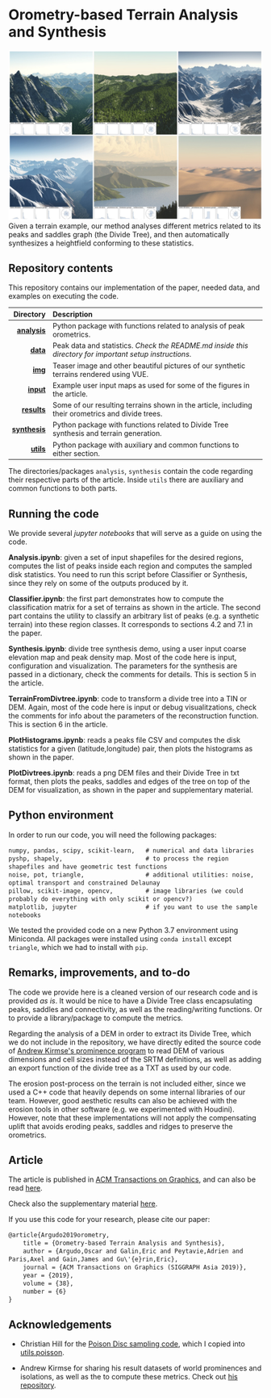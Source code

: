# Orometry-based Terrain Analysis and Synthesis
![Teaser image](./img/teaser.jpg)
Given a terrain example, our method analyses different metrics related to its peaks and saddles graph (the Divide Tree), and then automatically synthesizes a heightfield conforming to these statistics.


## Repository contents

This repository contains our implementation of the paper, needed data, and examples on executing the code.

| Directory | Description |
| ---: | :--- |
| **[analysis](./analysis)**  | Python package with functions related to analysis of peak orometrics. |
| **[data](./data)**  | Peak data and statistics. *Check the README.md inside this directory for important setup instructions*. |
| **[img](./img)**  | Teaser image and other beautiful pictures of our synthetic terrains rendered using VUE. |
| **[input](./input)**  | Example user input maps as used for some of the figures in the article. |
| **[results](./results)**  | Some of our resulting terrains shown in the article, including their orometrics and divide trees. |
| **[synthesis](./synthesis)**  | Python package with functions related to Divide Tree synthesis and terrain generation. |
| **[utils](./utils)**  | Python package with auxiliary and common functions to either section. |

The directories/packages ``analysis``, ``synthesis`` contain the code regarding their respective parts of the article. Inside ``utils`` there are auxiliary and common functions to both parts.


## Running the code

We provide several *jupyter notebooks* that will serve as a guide on using the code.

**Analysis.ipynb**: given a set of input shapefiles for the desired regions, computes the list of peaks inside each region and computes the sampled disk statistics. You need to run this script before Classifier or Synthesis, since they rely on some of the outputs produced by it. 

**Classifier.ipynb**: the first part demonstrates how to compute the classification matrix for a set of terrains as shown in the article. The second part contains the utility to classify an arbitrary list of peaks (e.g. a synthetic terrain) into these region classes. It corresponds to sections 4.2 and 7.1 in the paper.

**Synthesis.ipynb**: divide tree synthesis demo, using a user input coarse elevation map and peak density map. Most of the code here is input, configuration and visualization. The parameters for the synthesis are passed in a dictionary, check the comments for details. This is section 5 in the article.

**TerrainFromDivtree.ipynb**: code to transform a divide tree into a TIN or DEM. Again, most of the code here is input or debug visualitzations, check the comments for info about the parameters of the reconstruction function. This is section 6 in the article.

**PlotHistograms.ipynb**: reads a peaks file CSV and computes the disk statistics for a given (latitude,longitude) pair, then plots the histograms as shown in the paper.

**PlotDivtrees.ipynb**: reads a png DEM files and their Divide Tree in txt format, then plots the peaks, saddles and edges of the tree on top of the DEM for visualization, as shown in the paper and supplementary material.


## Python environment

In order to run our code, you will need the following packages:
```
numpy, pandas, scipy, scikit-learn,   # numerical and data libraries
pyshp, shapely,                       # to process the region shapefiles and have geometric test functions
noise, pot, triangle,                 # additional utilities: noise, optimal transport and constrained Delaunay
pillow, scikit-image, opencv,         # image libraries (we could probably do everything with only scikit or opencv?)
matplotlib, jupyter                   # if you want to use the sample notebooks
```

We tested the provided code on a new Python 3.7 environment using Miniconda. All packages were installed using ``conda install`` except ``triangle``, which we had to install with ``pip``. 


## Remarks, improvements, and to-do

The code we provide here is a cleaned version of our research code and is provided *as is*. It would be nice to have a Divide Tree class encapsulating peaks, saddles and connectivity, as well as the reading/writing functions. Or to provide a library/package to compute the metrics.

Regarding the analysis of a DEM in order to extract its Divide Tree, which we do not include in the repository, we have directly edited the source code of [Andrew Kirmse's prominence program](https://github.com/akirmse/mountains) to read DEM of various dimensions and cell sizes instead of the SRTM definitions, as well as adding an export function of the divide tree as a TXT as used by our code. 

The erosion post-process on the terrain is not included either, since we used a C++ code that heavily depends on some internal libraries of our team. However, good aesthetic results can also be achieved with the erosion tools in other software (e.g. we experimented with Houdini). However, note that these implementations will not apply the compensating uplift that avoids eroding peaks, saddles and ridges to preserve the orometrics.


## Article

The article is published in [ACM Transactions on Graphics](), and can also be read [here](https://hal.archives-ouvertes.fr/hal-02326472/document).

Check also the supplementary material [here]().

If you use this code for your research, please cite our paper:
```
@article{Argudo2019orometry,
    title = {Orometry-based Terrain Analysis and Synthesis},
    author = {Argudo,Oscar and Galin,Eric and Peytavie,Adrien and Paris,Axel and Gain,James and Gu\'{e}rin,Eric},
    journal = {ACM Transactions on Graphics (SIGGRAPH Asia 2019)},
    year = {2019},
    volume = {38},
    number = {6}
}
```

## Acknowledgements

* Christian Hill for the [Poison Disc sampling code](https://scipython.com/blog/power-spectra-for-blue-and-uniform-noise/), which I copied into [utils.poisson](./utils/poisson.py).

* Andrew Kirmse for sharing his result datasets of world prominences and isolations, as well as the to compute these metrics. Check out [his repository](https://github.com/akirmse/mountains).